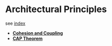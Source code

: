# Architectural Principles

see [index](./index.md)

* **[Cohesion and Coupling](./cohesion-coupling.md)**
* **[CAP Theorem](./cap.md)**